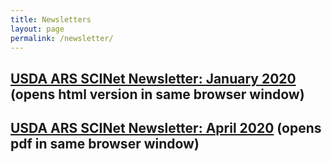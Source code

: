 ```yaml
---
title: Newsletters
layout: page
permalink: /newsletter/
---
```


## [USDA ARS SCINet Newsletter: January 2020](https://content.govdelivery.com/accounts/USDAARS/bulletins/26f910e) (opens html version in same browser window)
## [USDA ARS SCINet Newsletter: April 2020](/assets/pdf/newsletters/SCINET-Newsletter-April-2020.pdf) (opens pdf in same browser window)

